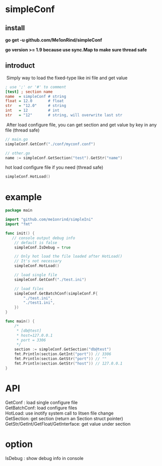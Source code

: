 # simpleConf
## install
**go get -u github.com/Me1onRind/simpleConf**  
  
​**go version >= 1.9   because use sync.Map to make sure thread safe**	
## introduct

	

​	Simply way to load the fixed-type like ini file and get value

```ini
; use ';' or '#' to comment
[test] ; section name
name  = simpleConf # string
float = 12.0       # float
str   = "12.0"     # string
int   = 12         # int
str   = "12"       # string, will overwrite last str
```

​	After load configure file,  you can get section and get value by key in any file (thread safe)

```go	
// main.go
simpleConf.GetConf("./conf/myconf.conf")
```



```go
// other.go
name := simpleConf.GetSection("test").GetStr("name")
```

hot load configure file if you need (thread safe)

```go
simpleConf.HotLoad()
```



# example

```go
package main

import "github.com/me1onrind/simpleIni"
import "fmt"

func init() {
   // console output debug info
	// default is false
	simpleConf.IsDebug = true

	// Only hot load the file loaded after HotLoad()
	// It's not necessary
	simpleConf.HotLoad()

	// load single file
	simpleConf.GetConf("./test.ini")

	// load files
	simpleConf.GetBatchConf(simpleConf.F{
		"./test.ini",
		"./test1.ini",
	})
}

func main() {
	/*
	 * [db@test]
	 * host=127.0.0.1
	 * port = 3306
	 */
	section := simpleConf.GetSection("db@test")
	fmt.Println(section.GetInt("port")) // 3306
	fmt.Println(section.GetStr("port")) // ""
	fmt.Println(section.GetStr("host")) // 127.0.0.1
}
```



# API

GetConf : load single configure file  
GetBatchConf: load configure files  
HotLoad: use inotify system call to litsen file change  
GetSection: get section (return an Section struct pointer)  
GetStr/GetInt/GetFloat/GetInterface: get value under section

# option

IsDebug : show debug info in console


